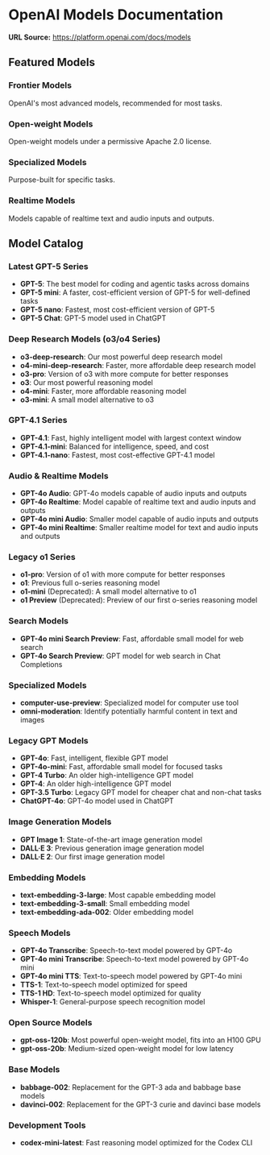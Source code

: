 # OpenAI Models Documentation

**URL Source:** https://platform.openai.com/docs/models

## Featured Models

### Frontier Models
OpenAI's most advanced models, recommended for most tasks.

### Open-weight Models
Open-weight models under a permissive Apache 2.0 license.

### Specialized Models
Purpose-built for specific tasks.

### Realtime Models
Models capable of realtime text and audio inputs and outputs.

## Model Catalog

### Latest GPT-5 Series
- **GPT-5**: The best model for coding and agentic tasks across domains
- **GPT-5 mini**: A faster, cost-efficient version of GPT-5 for well-defined tasks
- **GPT-5 nano**: Fastest, most cost-efficient version of GPT-5
- **GPT-5 Chat**: GPT-5 model used in ChatGPT

### Deep Research Models (o3/o4 Series)
- **o3-deep-research**: Our most powerful deep research model
- **o4-mini-deep-research**: Faster, more affordable deep research model
- **o3-pro**: Version of o3 with more compute for better responses
- **o3**: Our most powerful reasoning model
- **o4-mini**: Faster, more affordable reasoning model
- **o3-mini**: A small model alternative to o3

### GPT-4.1 Series
- **GPT-4.1**: Fast, highly intelligent model with largest context window
- **GPT-4.1-mini**: Balanced for intelligence, speed, and cost
- **GPT-4.1-nano**: Fastest, most cost-effective GPT-4.1 model

### Audio & Realtime Models
- **GPT-4o Audio**: GPT-4o models capable of audio inputs and outputs
- **GPT-4o Realtime**: Model capable of realtime text and audio inputs and outputs
- **GPT-4o mini Audio**: Smaller model capable of audio inputs and outputs
- **GPT-4o mini Realtime**: Smaller realtime model for text and audio inputs and outputs

### Legacy o1 Series
- **o1-pro**: Version of o1 with more compute for better responses
- **o1**: Previous full o-series reasoning model
- **o1-mini** (Deprecated): A small model alternative to o1
- **o1 Preview** (Deprecated): Preview of our first o-series reasoning model

### Search Models
- **GPT-4o mini Search Preview**: Fast, affordable small model for web search
- **GPT-4o Search Preview**: GPT model for web search in Chat Completions

### Specialized Models
- **computer-use-preview**: Specialized model for computer use tool
- **omni-moderation**: Identify potentially harmful content in text and images

### Legacy GPT Models
- **GPT-4o**: Fast, intelligent, flexible GPT model
- **GPT-4o-mini**: Fast, affordable small model for focused tasks
- **GPT-4 Turbo**: An older high-intelligence GPT model
- **GPT-4**: An older high-intelligence GPT model
- **GPT-3.5 Turbo**: Legacy GPT model for cheaper chat and non-chat tasks
- **ChatGPT-4o**: GPT-4o model used in ChatGPT

### Image Generation Models
- **GPT Image 1**: State-of-the-art image generation model
- **DALL·E 3**: Previous generation image generation model
- **DALL·E 2**: Our first image generation model

### Embedding Models
- **text-embedding-3-large**: Most capable embedding model
- **text-embedding-3-small**: Small embedding model
- **text-embedding-ada-002**: Older embedding model

### Speech Models
- **GPT-4o Transcribe**: Speech-to-text model powered by GPT-4o
- **GPT-4o mini Transcribe**: Speech-to-text model powered by GPT-4o mini
- **GPT-4o mini TTS**: Text-to-speech model powered by GPT-4o mini
- **TTS-1**: Text-to-speech model optimized for speed
- **TTS-1 HD**: Text-to-speech model optimized for quality
- **Whisper-1**: General-purpose speech recognition model

### Open Source Models
- **gpt-oss-120b**: Most powerful open-weight model, fits into an H100 GPU
- **gpt-oss-20b**: Medium-sized open-weight model for low latency

### Base Models
- **babbage-002**: Replacement for the GPT-3 ada and babbage base models
- **davinci-002**: Replacement for the GPT-3 curie and davinci base models

### Development Tools
- **codex-mini-latest**: Fast reasoning model optimized for the Codex CLI